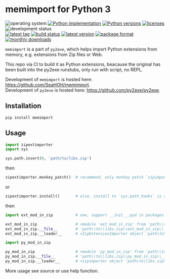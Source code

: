 memimport for Python 3
========================

![operating system](https://img.shields.io/badge/OS-Windows-success)
[![Python implementation](https://img.shields.io/badge/implementation-CPython-success)](https://www.python.org/downloads/)
[![Python versions](https://img.shields.io/pypi/pyversions/memimport)](https://www.python.org/downloads/)
[![licenses](https://img.shields.io/badge/license-MIT_|_MPL2-blue)](https://github.com/SeaHOH/memimport/blob/master/LICENSE.txt)
![development status](https://img.shields.io/pypi/status/memimport)  
[![latest tag](https://img.shields.io/github/v/tag/SeaHOH/memimport)](https://github.com/SeaHOH/memimport/tags)
[![build status](https://img.shields.io/github/actions/workflow/status/SeaHOH/memimport/CI.yml)](https://github.com/SeaHOH/memimport/actions/workflows/CI.yml)
[![latest version](https://img.shields.io/pypi/v/memimport)](https://pypi.org/project/memimport/)
[![package format](https://img.shields.io/pypi/format/memimport)](https://pypi.org/project/memimport/#files)
[![monthly downloads](https://img.shields.io/pypi/dm/memimport)](https://pypi.org/project/memimport/#files)

`memimport` is a part of `py2exe`, which helps import Python extensions from
memory, e.g. extensions from Zip files or Web.

This repo via CI to build it as Python extensions, beacause the original has
been built into the py2exe runstubs, only run with script, no REPL.

Development of `memimport` is hosted here: https://github.com/SeaHOH/memimport.  
Development of `py2exe` is hosted here: https://github.com/py2exe/py2exe.


Installation
------------

    pip install memimport


Usage
-----

```python
import zipextimporter
import sys

sys.path.insert(0, 'path/to/libs.zip')
```

then

```python
zipextimporter.monkey_patch()  # recommend, only monkey patch `zipimport.zipimporter`
```

or

```python
zipextimporter.install()       # also, install to `sys.path_hooks` is still available
```

then

```python
import ext_mod_in_zip          # now, support __init__.pyd in packages

ext_mod_in_zip                 # <module 'ext_mod_in_zip' from 'path\\to\\libs.zip\\ext_mod_in_zip\\__init__.pyd'>
ext_mod_in_zip.__file__        # 'path\\to\\libs.zip\\ext_mod_in_zip\\__init__.pyd'>
ext_mod_in_zip.__loader__      # <ZipExtensionImporter object 'path\to\libs.zip\'>

import py_mod_in_zip

py_mod_in_zip                  # <module 'py_mod_in_zip' from 'path\\to\\libs.zip\\py_mod_in_zip\\__init__.py'>
py_mod_in_zip.__file__         # 'path\\to\\libs.zip\\py_mod_in_zip\\__init__.py'>
py_mod_in_zip.__loader__       # <zipimporter object 'path\to\libs.zip\'>
```

More usage see source or use help function.
